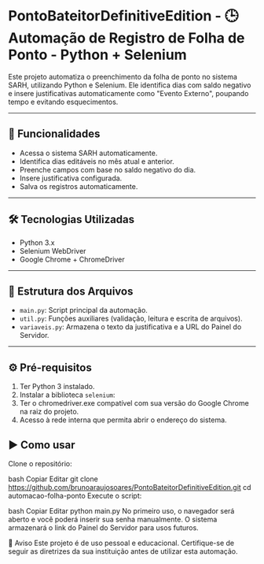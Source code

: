 # PontoBateitorDefinitiveEdition - 🕒 Automação de Registro de Folha de Ponto - Python + Selenium

Este projeto automatiza o preenchimento da folha de ponto no sistema SARH, utilizando Python e Selenium. Ele identifica dias com saldo negativo e insere justificativas automaticamente como "Evento Externo", poupando tempo e evitando esquecimentos.

---

## 🚀 Funcionalidades

- Acessa o sistema SARH automaticamente.
- Identifica dias editáveis no mês atual e anterior.
- Preenche campos com base no saldo negativo do dia.
- Insere justificativa configurada.
- Salva os registros automaticamente.

---

## 🛠️ Tecnologias Utilizadas

- Python 3.x
- Selenium WebDriver
- Google Chrome + ChromeDriver

---

## 📁 Estrutura dos Arquivos

- `main.py`: Script principal da automação.
- `util.py`: Funções auxiliares (validação, leitura e escrita de arquivos).
- `variaveis.py`: Armazena o texto da justificativa e a URL do Painel do Servidor.

---

## ⚙️ Pré-requisitos

1. Ter Python 3 instalado.
2. Instalar a biblioteca `selenium`:
3. Ter o chromedriver.exe compatível com sua versão do Google Chrome na raiz do projeto.
4. Acesso à rede interna que permita abrir o endereço do sistema.


## ▶️ Como usar
Clone o repositório:

bash
Copiar
Editar
git clone https://github.com/brunoaraujosoares/PontoBateitorDefinitiveEdition.git
cd automacao-folha-ponto
Execute o script:

bash
Copiar
Editar
python main.py
No primeiro uso, o navegador será aberto e você poderá inserir sua senha manualmente. O sistema armazenará o link do Painel do Servidor para usos futuros.

🔐 Aviso
Este projeto é de uso pessoal e educacional. Certifique-se de seguir as diretrizes da sua instituição antes de utilizar esta automação.
